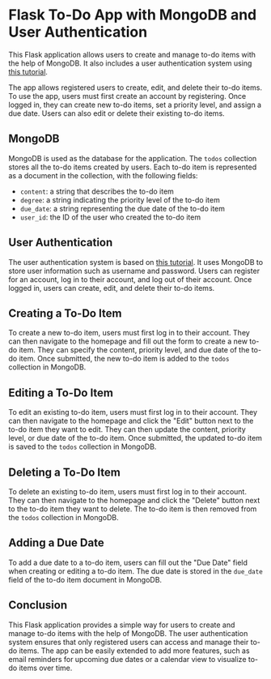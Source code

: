 # Flask To-Do App with MongoDB and User Authentication

This Flask application allows users to create and manage to-do items with the help of MongoDB. It also includes a user authentication system using [this tutorial](https://github.com/LukePeters/User-Login-System-Tutorial).

The app allows registered users to create, edit, and delete their to-do items. To use the app, users must first create an account by registering. Once logged in, they can create new to-do items, set a priority level, and assign a due date. Users can also edit or delete their existing to-do items.

## MongoDB

MongoDB is used as the database for the application. The `todos` collection stores all the to-do items created by users. Each to-do item is represented as a document in the collection, with the following fields:

- `content`: a string that describes the to-do item
- `degree`: a string indicating the priority level of the to-do item
- `due_date`: a string representing the due date of the to-do item
- `user_id`: the ID of the user who created the to-do item

## User Authentication

The user authentication system is based on [this tutorial](https://github.com/LukePeters/User-Login-System-Tutorial). It uses MongoDB to store user information such as username and password. Users can register for an account, log in to their account, and log out of their account. Once logged in, users can create, edit, and delete their to-do items.

## Creating a To-Do Item

To create a new to-do item, users must first log in to their account. They can then navigate to the homepage and fill out the form to create a new to-do item. They can specify the content, priority level, and due date of the to-do item. Once submitted, the new to-do item is added to the `todos` collection in MongoDB.

## Editing a To-Do Item

To edit an existing to-do item, users must first log in to their account. They can then navigate to the homepage and click the "Edit" button next to the to-do item they want to edit. They can then update the content, priority level, or due date of the to-do item. Once submitted, the updated to-do item is saved to the `todos` collection in MongoDB.

## Deleting a To-Do Item

To delete an existing to-do item, users must first log in to their account. They can then navigate to the homepage and click the "Delete" button next to the to-do item they want to delete. The to-do item is then removed from the `todos` collection in MongoDB.

## Adding a Due Date

To add a due date to a to-do item, users can fill out the "Due Date" field when creating or editing a to-do item. The due date is stored in the `due_date` field of the to-do item document in MongoDB.

## Conclusion

This Flask application provides a simple way for users to create and manage to-do items with the help of MongoDB. The user authentication system ensures that only registered users can access and manage their to-do items. The app can be easily extended to add more features, such as email reminders for upcoming due dates or a calendar view to visualize to-do items over time.
